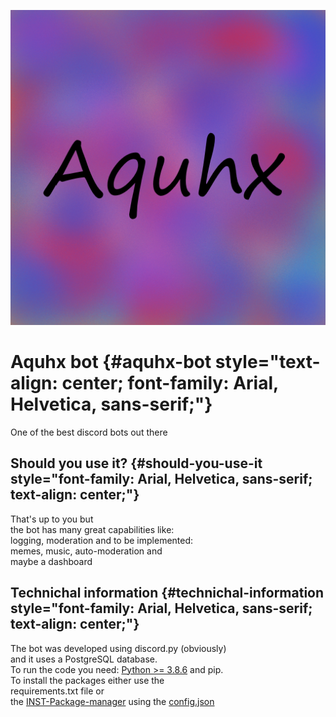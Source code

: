 ![](.github/Aquhx.png)

# Aquhx bot {#aquhx-bot style="text-align: center; font-family: Arial, Helvetica, sans-serif;"}

One of the best discord bots out there

## Should you use it? {#should-you-use-it style="font-family: Arial, Helvetica, sans-serif; text-align: center;"}

That\'s up to you but\
the bot has many great capabilities like:\
logging, moderation and to be implemented:\
memes, music, auto-moderation and\
maybe a dashboard

## Technichal information {#technichal-information style="font-family: Arial, Helvetica, sans-serif; text-align: center;"}

The bot was developed using discord.py (obviously)\
and it uses a PostgreSQL database.\
To run the code you need: [Python \>=
3.8.6](https://python.org/downloads) and pip.\
To install the packages either use the\
requirements.txt file or\
the [INST-Package-manager](https://abdulh.xyz/apps) using the
[config.json](https://github.com/Aquhx-Development/Aquhx-bot/blob/main/lib/config/config.json)
